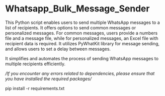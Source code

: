 # Whatsapp_Bulk_Message_Sender

This Python script  enables users to send multiple WhatsApp messages to a list of recipients. It offers options to send common messages or personalized messages. For common messages, users provide a numbers file and a message file, while for personalized messages, an Excel file with recipient data is required. It utilizes PyWhatKit library for message sending, and allows users to set a delay between messages.

It simplifies and automates the process of sending WhatsApp messages to multiple recipients efficiently.

*/If you encounter any errors related to dependencies, please ensure that you have installed the required packages/*

pip install -r requirements.txt
